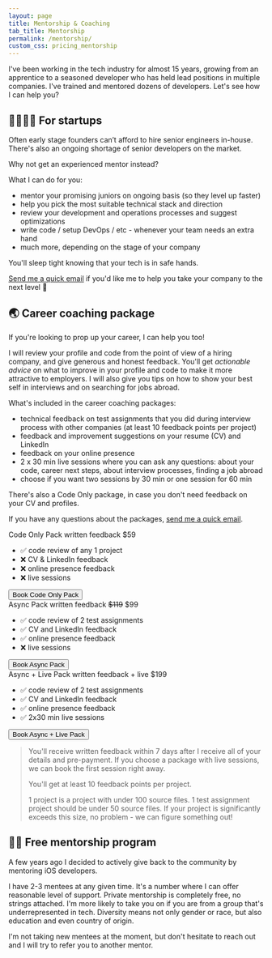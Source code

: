 ```yaml
---
layout: page
title: Mentorship & Coaching
tab_title: Mentorship
permalink: /mentorship/
custom_css: pricing_mentorship
---
```


I've been working in the tech industry for almost 15 years, growing from an apprentice
to a seasoned developer who has held lead positions in multiple companies. I've trained and mentored dozens of developers. Let's see how I can help you? 

## 👩‍👩‍👧‍👦 For startups 

Often early stage founders can’t afford to hire senior engineers in-house. 
There's also an ongoing shortage of senior developers on the market.

Why not get an experienced mentor instead?

What I can do for you:
- mentor your promising juniors on ongoing basis (so they level up faster)
- help you pick the most suitable technical stack and direction
- review your development and operations processes and suggest optimizations
- write code / setup DevOps / etc - whenever your team needs an extra hand
- much more, depending on the stage of your company

You'll sleep tight knowing that your tech is in safe hands.

[Send me a quick email](mailto:hello@hybridcattt.com?subject=Marina,%20let's%20collaborate!) if you'd like me to help you take your company to the next level 🚀 

## 🌏 Career coaching package

If you're looking to prop up your career, I can help you too!

I will review your profile and code from the point of view of a hiring company, and give generous and honest feedback. You'll get _actionable advice_ on what to improve in your profile and code to make it more attractive to employers.
I will also give you tips on how to show your best self in interviews and on searching for jobs abroad. 

What's included in the career coaching packages: 
- technical feedback on test assignments that you did during interview process with other companies (at least 10 feedback points per project)
- feedback and improvement suggestions on your resume (CV) and LinkedIn
- feedback on your online presence
- 2 x 30 min live sessions where you can ask any questions: about your code, career next steps, about interview processes, finding a job abroad
- choose if you want two sessions by 30 min or one session for 60 min

There's also a Code Only package, in case you don't need feedback on your CV and profiles.

If you have any questions about the packages, [send me a quick email](mailto:hello@hybridcattt.com?subject=Question%20about%20Career%20Packages%20).

<div id="pricing">
<div class="price_card alpha">
    <div class="header">
      <span class="name">Code Only Pack</span>
      <span class="description">written feedback</span>
      <span class="price">$59</span>
    </div>
    <ul class="features">
      <li>✅ code review of any 1 project</li>
      <li>❌ CV & LinkedIn feedback</li>
      <li>❌ online presence feedback</li>
      <li>❌ live sessions</li>
    </ul>
    <!-- 'mailto:hello@hybridcattt.com?subject=Hello,%20I%20want%20to%20book%20the%20Code%20Only%20Package' -->
    <button data-goatcounter-click="Book Code Only Pack" onclick="window.open('https://docs.google.com/forms/d/e/1FAIpQLSe4rSvymxZvizaDIKbu8icQJ4nnKnQJcAAVy6EmRD80_PvDxQ/viewform?usp=sf_link','_blank')">Book Code Only Pack</button>
  </div>
  <div class="price_card bravo">
    <div class="header">
      <span class="name">Async Pack</span>
      <span class="description">written feedback</span>
      <span class="price"><del>$119</del> $99</span>
    </div>
    <ul class="features">
      <li>✅ code review of 2 test assignments</li>
      <li>✅ CV and LinkedIn feedback</li>
      <li>✅ online presence feedback</li>
      <li>❌ live sessions</li>
    </ul>
    <!-- 'mailto:hello@hybridcattt.com?subject=Hello,%20I%20want%20to%20book%20the%20Async%20Package' -->
      <button data-goatcounter-click="Book Async Pack" onclick="window.open('https://docs.google.com/forms/d/e/1FAIpQLSe4rSvymxZvizaDIKbu8icQJ4nnKnQJcAAVy6EmRD80_PvDxQ/viewform?usp=sf_link','_blank')">Book Async Pack</button>
  </div>
  
  <div class="price_card bravo">
    <div class="header">
      <span class="name">Async + Live Pack</span>
      <span class="description">written feedback + live</span>
      <span class="price">$199</span>
    </div>
    <ul class="features">
      <li>✅ code review of 2 test assignments</li>
      <li>✅ CV and LinkedIn feedback</li>
      <li>✅ online presence feedback</li>
      <li>✅ 2x30 min live sessions</li>
    </ul>
    <!-- 'mailto:hello@hybridcattt.com?subject=Hello,%20I%20want%20to%20book%20the%20Async+Live%20Package' -->
    <button data-goatcounter-click="Book Async + Live Pack" onclick="window.open('https://docs.google.com/forms/d/e/1FAIpQLSe4rSvymxZvizaDIKbu8icQJ4nnKnQJcAAVy6EmRD80_PvDxQ/viewform?usp=sf_link','_blank')" >Book Async + Live Pack</button>
  </div>
</div>

> You'll receive written feedback within 7 days after I receive all of your details and pre-payment. 
> If you choose a package with live sessions, we can book the first session right away. 
>
> You'll get at least 10 feedback points per project. 
> 
> 1 project is a project with under 100 source files. 1 test assignment project should be under 50 source files. 
> If your project is significantly exceeds this size, no problem - we can figure something out!

## 👩‍💻 Free mentorship program

A few years ago I decided to actively give back to the community by mentoring iOS developers.

I have 2-3 mentees at any given time. It's a number where I can offer reasonable level of support. 
Private mentorship is completely free, no strings attached. 
I'm more likely to take you on if you are from a group that's underrepresented in tech.
Diversity means not only gender or race, but also education and even country of origin.

I'm not taking new mentees at the moment, but don't hesitate to reach out
and I will try to refer you to another mentor. 


<!-- <style>.bmc-button img{height: 34px !important;width: 35px !important;margin-bottom: 1px !important;box-shadow: none !important;border: none !important;vertical-align: middle !important;}.bmc-button{padding: 7px 15px 7px 10px !important;line-height: 35px !important;height:51px !important;text-decoration: none !important;display:inline-flex !important;color:#000000 !important;background-color:#FFFFFF !important;border-radius: 5px !important;border: 1px solid transparent !important;padding: 7px 15px 7px 10px !important;font-size: 22px !important;letter-spacing: 0.6px !important;box-shadow: 0px 1px 2px rgba(190, 190, 190, 0.5) !important;-webkit-box-shadow: 0px 1px 2px 2px rgba(190, 190, 190, 0.5) !important;margin: 0 auto !important;font-family:'Cookie', cursive !important;-webkit-box-sizing: border-box !important;box-sizing: border-box !important;}.bmc-button:hover, .bmc-button:active, .bmc-button:focus {-webkit-box-shadow: 0px 1px 2px 2px rgba(190, 190, 190, 0.5) !important;text-decoration: none !important;box-shadow: 0px 1px 2px 2px rgba(190, 190, 190, 0.5) !important;opacity: 0.85 !important;color:#000000 !important;}</style><link href="https://fonts.googleapis.com/css?family=Cookie" rel="stylesheet"><a class="bmc-button" href="https://www.buymeacoffee.com/hybridcattt"><img src="https://cdn.buymeacoffee.com/buttons/bmc-new-btn-logo.svg" alt="Buy me a coffee"><span style="margin-left:5px;font-size:28px !important;">Buy me a coffee</span></a> -->

